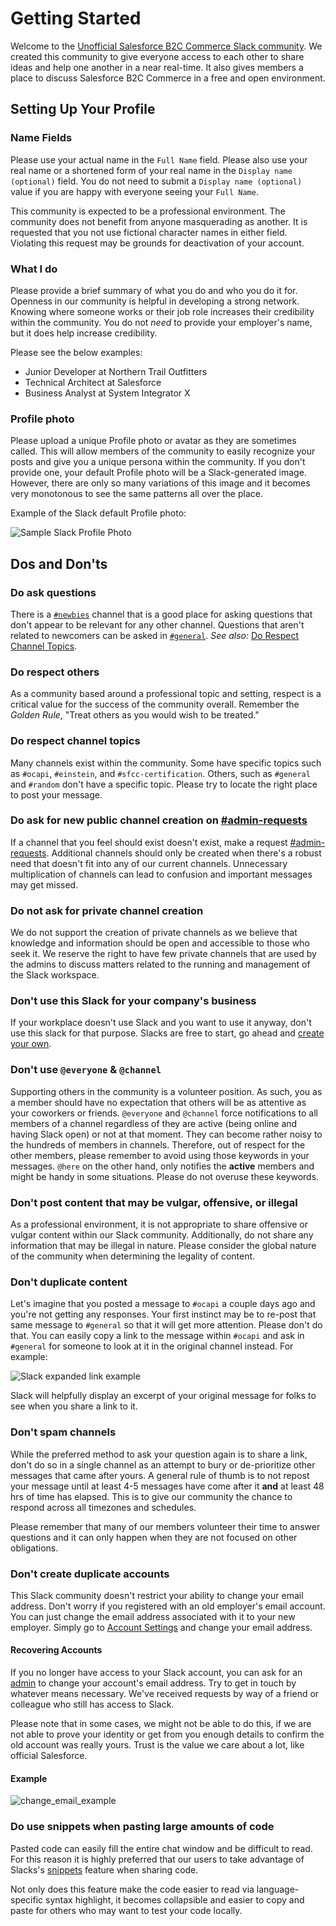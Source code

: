 # Getting Started

Welcome to the [Unofficial Salesforce B2C Commerce Slack community](https://sfcc-unofficial.slack.com/). We created this community to give everyone access to each other to share ideas and help one another in a near real-time. It also gives members a place to discuss Salesforce B2C Commerce in a free and open environment.

## Setting Up Your Profile

### Name Fields

Please use your actual name in the `Full Name` field. Please also use your real name or a shortened form of your real name in the `Display name (optional)` field. You do not need to submit a `Display name (optional)` value if you are happy with everyone seeing your `Full Name`.

This community is expected to be a professional environment. The community does not benefit from anyone masquerading as another. It is requested that you not use fictional character names in either field. Violating this request may be grounds for deactivation of your account.

### What I do

Please provide a brief summary of what you do and who you do it for. Openness in our community is helpful in developing a strong network. Knowing where someone works or their job role increases their credibility within the community. You do not _need_ to provide your employer's name, but it does help increase credibility.

Please see the below examples:

* Junior Developer at Northern Trail Outfitters
* Technical Architect at Salesforce
* Business Analyst at System Integrator X

### Profile photo

Please upload a unique Profile photo or avatar as they are sometimes called. This will allow members of the community to easily recognize your posts and give you a unique persona within the community. If you don't provide one, your default Profile photo will be a Slack-generated image. However, there are only so many variations of this image and it becomes very monotonous to see the same patterns all over the place.

Example of the Slack default Profile photo:

![Sample Slack Profile Photo](assets/default-slack-avatar.png)

## Dos and Don'ts

### Do ask questions

There is a [`#newbies`](https://sfcc-unofficial.slack.com/messages/CDG4R5CT1) channel that is a good place for asking questions that don't appear to be relevant for any other channel. Questions that aren't related to newcomers can be asked in [`#general`](https://sfcc-unofficial.slack.com/messages/CAT794PC3). _See also:_ [Do Respect Channel Topics](#do-respect-channel-topics).

### Do respect others

As a community based around a professional topic and setting, respect is a critical value for the success of the community overall. Remember the _Golden Rule_, "Treat others as you would wish to be treated."

### Do respect channel topics

Many channels exist within the community. Some have specific topics such as `#ocapi`, `#einstein`, and `#sfcc-certification`. Others, such as `#general` and `#random` don't have a specific topic. Please try to locate the right place to post your message.

### Do ask for new public channel creation on [#admin-requests](https://sfcc-unofficial.slack.com/archives/C011P1G8R7W)

If a channel that you feel should exist doesn't exist, make a request [#admin-requests](https://sfcc-unofficial.slack.com/archives/C011P1G8R7W). Additional channels should only be created when there's a robust need that doesn't fit into any of our current channels. Unnecessary multiplication of channels can lead to confusion and important messages may get missed.

### Do not ask for private channel creation

We do not support the creation of private channels as we believe that knowledge and information should be open and accessible to those who seek it. We reserve the right to have few private channels that are used by the admins to discuss matters related to the running and management of the Slack workspace.

### Don't use this Slack for your company's business

If your workplace doesn't use Slack and you want to use it anyway, don't use this slack for that purpose. Slacks are free to start, go ahead and [create your own](https://slack.com/get-started#create).

### Don't use `@everyone` & `@channel`

Supporting others in the community is a volunteer position. As such, you as a member should have no expectation that others will be as attentive as your coworkers or friends. `@everyone` and `@channel` force notifications to all members of a channel regardless of they are active (being online and having Slack open) or not at that moment. They can become rather noisy to the hundreds of members in channels. Therefore, out of respect for the other members, please remember to avoid using those keywords in your messages. `@here` on the other hand, only notifies the **active** members and might be handy in some situations. Please do not overuse these keywords.

### Don't post content that may be vulgar, offensive, or illegal

As a professional environment, it is not appropriate to share offensive or vulgar content within our Slack community. Additionally, do not share any information that may be illegal in nature. Please consider the global nature of the community when determining the legality of content.

### Don't duplicate content

Let's imagine that you posted a message to `#ocapi` a couple days ago and you're not getting any responses. Your first instinct may be to re-post that same message to `#general` so that it will get more attention. Please don't do that. You can easily copy a link to the message within `#ocapi` and ask in `#general` for someone to look at it in the original channel instead. For example:

![Slack expanded link example](assets/slack-expanded-link.png)

Slack will helpfully display an excerpt of your original message for folks to see when you share a link to it.

### Don't spam channels

While the preferred method to ask your question again is to share a link, don't do so in a single channel as an attempt to bury or de-prioritize other messages that came after yours. A general rule of thumb is to not repost your message until at least 4-5 messages have come after it **and** at least 48 hrs of time has elapsed. This is to give our community the chance to respond across all timezones and schedules.

Please remember that many of our members volunteer their time to answer questions and it can only happen when they are not focused on other obligations.

### Don't create duplicate accounts

This Slack community doesn't restrict your ability to change your email address. Don't worry if you registered with an old employer's email account. You can just change the email address associated with it to your new employer. Simply go to [Account Settings](https://sfcc-unofficial.slack.com/account/settings) and change your email address.

#### Recovering Accounts

If you no longer have access to your Slack account, you can ask for an [admin](./admins.md) to change your account's email address. Try to get in touch by whatever means necessary. We've received requests by way of a friend or colleague who still has access to Slack.

Please note that in some cases, we might not be able to do this, if we are not able to prove your identity or get from you enough details to confirm the old account was really yours. Trust is the value we care about a lot, like official Salesforce.

#### Example

![change_email_example](https://user-images.githubusercontent.com/3693219/140220090-6a271be0-6f3f-4201-80b9-efa1cc2d3baf.png)

### Do use snippets when pasting large amounts of code

Pasted code can easily fill the entire chat window and be difficult to read. For this reason it is highly preferred that our users to take advantage of Slacks's [snippets](https://slack.com/help/articles/204145658-Create-or-paste-code-snippets-in-Slack) feature when sharing code.

Not only does this feature make the code easier to read via language-specific syntax highlight, it becomes collapsible and easier to copy and paste for others who may want to test your code locally.
